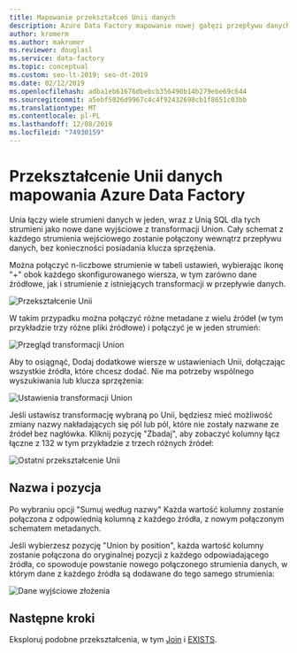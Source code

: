 ```yaml
---
title: Mapowanie przekształceń Unii danych
description: Azure Data Factory mapowanie nowej gałęzi przepływu danych
author: kromerm
ms.author: makromer
ms.reviewer: douglasl
ms.service: data-factory
ms.topic: conceptual
ms.custom: seo-lt-2019; seo-dt-2019
ms.date: 02/12/2019
ms.openlocfilehash: adba1eb61676dbebcb356490b14b279ebe69c644
ms.sourcegitcommit: a5ebf5026d9967c4c4f92432698cb1f8651c03bb
ms.translationtype: MT
ms.contentlocale: pl-PL
ms.lasthandoff: 12/08/2019
ms.locfileid: "74930159"
---
```

# <a name="azure-data-factory-mapping-data-flow-union-transformation"></a>Przekształcenie Unii danych mapowania Azure Data Factory

Unia łączy wiele strumieni danych w jeden, wraz z Unią SQL dla tych strumieni jako nowe dane wyjściowe z transformacji Union. Cały schemat z każdego strumienia wejściowego zostanie połączony wewnątrz przepływu danych, bez konieczności posiadania klucza sprzężenia.

Można połączyć n-liczbowe strumienie w tabeli ustawień, wybierając ikonę "+" obok każdego skonfigurowanego wiersza, w tym zarówno dane źródłowe, jak i strumienie z istniejących transformacji w przepływie danych.

![Przekształcenie Unii](media/data-flow/union.png "Unia")

W takim przypadku można połączyć różne metadane z wielu źródeł (w tym przykładzie trzy różne pliki źródłowe) i połączyć je w jeden strumień:

![Przegląd transformacji Union](media/data-flow/union111.png "Unia 1")

Aby to osiągnąć, Dodaj dodatkowe wiersze w ustawieniach Unii, dołączając wszystkie źródła, które chcesz dodać. Nie ma potrzeby wspólnego wyszukiwania lub klucza sprzężenia:

![Ustawienia transformacji Union](media/data-flow/unionsettings.png "Ustawienia Unii")

Jeśli ustawisz transformację wybraną po Unii, będziesz mieć możliwość zmiany nazwy nakładających się pól lub pól, które nie zostały nazwane ze źródeł bez nagłówka. Kliknij pozycję "Zbadaj", aby zobaczyć kolumny łącz łączne z 132 w tym przykładzie z trzech różnych źródeł:

![Ostatni przekształcenie Unii](media/data-flow/union333.png "Unia 3")

## <a name="name-and-position"></a>Nazwa i pozycja

Po wybraniu opcji "Sumuj według nazwy" Każda wartość kolumny zostanie połączona z odpowiednią kolumną z każdego źródła, z nowym połączonym schematem metadanych.

Jeśli wybierzesz pozycję "Union by position", każda wartość kolumny zostanie połączona do oryginalnej pozycji z każdego odpowiadającego źródła, co spowoduje powstanie nowego połączonego strumienia danych, w którym dane z każdego źródła są dodawane do tego samego strumienia:

![Dane wyjściowe złożenia](media/data-flow/unionoutput.png "Dane wyjściowe złożenia")

## <a name="next-steps"></a>Następne kroki

Eksploruj podobne przekształcenia, w tym [Join](data-flow-join.md) i [EXISTS](data-flow-exists.md).
